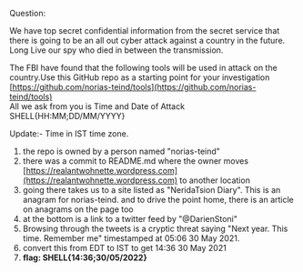 Question:

We have top secret confidential information from the secret service that there is going to be an all out cyber attack against a country in the future. Long Live our spy who died in between the transmission.

The FBI have found that the following tools will be used in attack on the country.Use this GitHub repo as a starting point for your investigation [https://github.com/norias-teind/tools](https://github.com/norias-teind/tools)  
All we ask from you is Time and Date of Attack SHELL{HH:MM;DD/MM/YYYY}

Update:- Time in IST time zone.
1) the repo is owned by a person named "norias-teind"
1) there was a commit to README.md where the owner moves [https://realantwohnette.wordpress.com](https://realantwohnette.wordpress.com) to another location
2) going there takes us to a site listed as "NeridaTsion Diary". This is an anagram for norias-teind. and to drive the point home, there is an article on anagrams on the page too
3) at the bottom is a link to a twitter feed by "@DarienStoni"
4) Browsing through the tweets is a cryptic threat saying "Next year. This time. Remember me" timestamped at 05:06 30 May 2021.
5) convert this from EDT to IST to get 14:36 30 May 2021
6) **flag: SHELL{14:36;30/05/2022}**